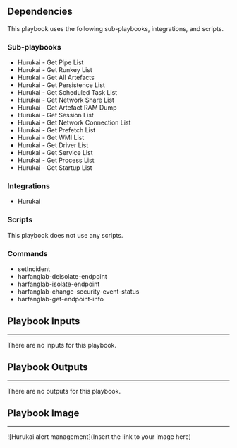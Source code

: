 

## Dependencies
This playbook uses the following sub-playbooks, integrations, and scripts.

### Sub-playbooks
* Hurukai - Get Pipe List
* Hurukai - Get Runkey List
* Hurukai - Get All Artefacts
* Hurukai - Get Persistence List
* Hurukai - Get Scheduled Task List
* Hurukai - Get Network Share List
* Hurukai - Get Artefact RAM Dump
* Hurukai - Get Session List
* Hurukai - Get Network Connection List
* Hurukai - Get Prefetch List
* Hurukai - Get WMI List
* Hurukai - Get Driver List
* Hurukai - Get Service List
* Hurukai - Get Process List
* Hurukai - Get Startup List

### Integrations
* Hurukai

### Scripts
This playbook does not use any scripts.

### Commands
* setIncident
* harfanglab-deisolate-endpoint
* harfanglab-isolate-endpoint
* harfanglab-change-security-event-status
* harfanglab-get-endpoint-info

## Playbook Inputs
---
There are no inputs for this playbook.

## Playbook Outputs
---
There are no outputs for this playbook.

## Playbook Image
---
![Hurukai alert management](Insert the link to your image here)